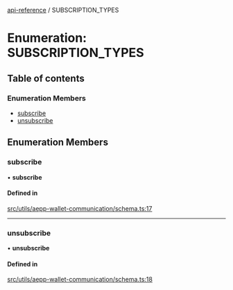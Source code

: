 [api-reference](../README.md) / SUBSCRIPTION\_TYPES

# Enumeration: SUBSCRIPTION\_TYPES

## Table of contents

### Enumeration Members

- [subscribe](SUBSCRIPTION_TYPES.md#subscribe)
- [unsubscribe](SUBSCRIPTION_TYPES.md#unsubscribe)

## Enumeration Members

### subscribe

• **subscribe**

#### Defined in

[src/utils/aepp-wallet-communication/schema.ts:17](https://github.com/unicorndomaingr/aepp-sdk-js-ts/blob/e06cc9f0/src/utils/aepp-wallet-communication/schema.ts#L17)

___

### unsubscribe

• **unsubscribe**

#### Defined in

[src/utils/aepp-wallet-communication/schema.ts:18](https://github.com/unicorndomaingr/aepp-sdk-js-ts/blob/e06cc9f0/src/utils/aepp-wallet-communication/schema.ts#L18)
